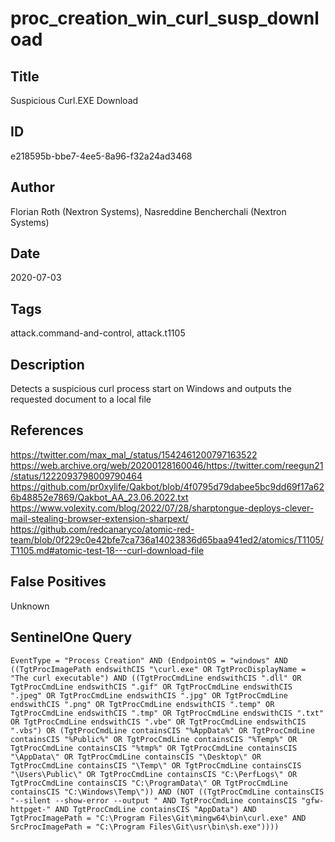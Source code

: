 # proc_creation_win_curl_susp_download

## Title
Suspicious Curl.EXE Download

## ID
e218595b-bbe7-4ee5-8a96-f32a24ad3468

## Author
Florian Roth (Nextron Systems), Nasreddine Bencherchali (Nextron Systems)

## Date
2020-07-03

## Tags
attack.command-and-control, attack.t1105

## Description
Detects a suspicious curl process start on Windows and outputs the requested document to a local file

## References
https://twitter.com/max_mal_/status/1542461200797163522
https://web.archive.org/web/20200128160046/https://twitter.com/reegun21/status/1222093798009790464
https://github.com/pr0xylife/Qakbot/blob/4f0795d79dabee5bc9dd69f17a626b48852e7869/Qakbot_AA_23.06.2022.txt
https://www.volexity.com/blog/2022/07/28/sharptongue-deploys-clever-mail-stealing-browser-extension-sharpext/
https://github.com/redcanaryco/atomic-red-team/blob/0f229c0e42bfe7ca736a14023836d65baa941ed2/atomics/T1105/T1105.md#atomic-test-18---curl-download-file

## False Positives
Unknown

## SentinelOne Query
```
EventType = "Process Creation" AND (EndpointOS = "windows" AND ((TgtProcImagePath endswithCIS "\curl.exe" OR TgtProcDisplayName = "The curl executable") AND ((TgtProcCmdLine endswithCIS ".dll" OR TgtProcCmdLine endswithCIS ".gif" OR TgtProcCmdLine endswithCIS ".jpeg" OR TgtProcCmdLine endswithCIS ".jpg" OR TgtProcCmdLine endswithCIS ".png" OR TgtProcCmdLine endswithCIS ".temp" OR TgtProcCmdLine endswithCIS ".tmp" OR TgtProcCmdLine endswithCIS ".txt" OR TgtProcCmdLine endswithCIS ".vbe" OR TgtProcCmdLine endswithCIS ".vbs") OR (TgtProcCmdLine containsCIS "%AppData%" OR TgtProcCmdLine containsCIS "%Public%" OR TgtProcCmdLine containsCIS "%Temp%" OR TgtProcCmdLine containsCIS "%tmp%" OR TgtProcCmdLine containsCIS "\AppData\" OR TgtProcCmdLine containsCIS "\Desktop\" OR TgtProcCmdLine containsCIS "\Temp\" OR TgtProcCmdLine containsCIS "\Users\Public\" OR TgtProcCmdLine containsCIS "C:\PerfLogs\" OR TgtProcCmdLine containsCIS "C:\ProgramData\" OR TgtProcCmdLine containsCIS "C:\Windows\Temp\")) AND (NOT ((TgtProcCmdLine containsCIS "--silent --show-error --output " AND TgtProcCmdLine containsCIS "gfw-httpget-" AND TgtProcCmdLine containsCIS "AppData") AND TgtProcImagePath = "C:\Program Files\Git\mingw64\bin\curl.exe" AND SrcProcImagePath = "C:\Program Files\Git\usr\bin\sh.exe"))))

```